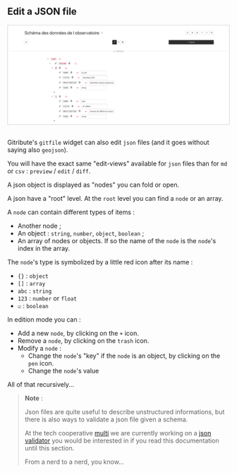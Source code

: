## Edit a JSON file

<div style="border: thin solid lightgrey;">
  <img
    alt="TUTORIAL-EDITION-JSON"
    src="https://raw.githubusercontent.com/multi-coop/datami-website-content/main/images/tutorial/edition-edit-json.png"
    />
</div>

<br> 

Gitribute's `gitfile` widget can also edit `json` files (and it goes without saying also `geojson`).

You will have the exact same "edit-views" available for `json` files than for `md` or `csv` : `preview` / `edit` / `diff`.

A json object is displayed as "nodes" you can fold or open.

A json have a "root" level. At the `root` level you can find a `node` or an array.

A `node` can contain different types of items :

- Another node ;
- An object : `string`, `number`, `object`, `boolean` ;
- An array of nodes or objects. If so the name of the `node` is the `node`'s index in the array.

The `node`'s type is symbolized by a little red icon after its name :

- `{}` : `object`
- `[]` : `array`
- `abc` : `string`
- `123` : `number` or `float`
- `☑️` : `boolean`

In edition mode you can : 

- Add a new `node`, by clicking on the `+` icon.
- Remove a `node`, by clicking on the `trash` icon.
- Modify a `node` :
  - Change the `node`'s "key" if the `node` is an object, by clicking on the `pen` icon.
  - Change the `node`'s value

All of that recursively...

> **Note** :
>
> Json files are quite useful to describe unstructured informations, but there is also ways to validate a json file given a schema. 
>
> At the tech cooperative [multi](https://multi.coop) we are currently working on a [json validator](https://git.opendatafrance.net/outillages/json-validator) you would be interested in if you read this documentation until this section.
>
> From a nerd to a nerd, you know...
